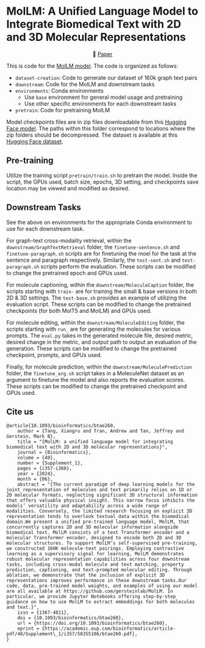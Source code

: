 # MolLM: A Unified Language Model to Integrate Biomedical Text with 2D and 3D Molecular Representations


<p align="center">
   📖 <a href="https://academic.oup.com/bioinformatics/article/40/Supplement_1/i357/7700902" target="_blank">Paper</a>  
</p>


This is code for the [MolLM model](https://academic.oup.com/bioinformatics/article/40/Supplement_1/i357/7700902). The code is organized as follows:
- `dataset-creation`: Code to generate our dataset of 160k graph text pairs
- `downstream`: Code for the MolLM and downstream tasks
- `environments`: Conda environments 
  - Use `base` environment for general model usage and pretraining
  - Use other specific environments for each downstream tasks
- `pretrain`: Code for pretraining MolLM

Model checkpoints files are in zip files downloadable from this [Hugging Face model](https://huggingface.co/andrewt28/MolLM/tree/main). The paths within this folder correspond to locations where the zip folders should be decompressed. The dataset is available at this [Hugging Face dataset](https://huggingface.co/datasets/andrewt28/MolLM-dataset/tree/main).

## Pre-training

Utilize the training script `pretrain/train.sh` to pretrain the model. Inside the script, the GPUs used, batch size, epochs, 3D setting, and checkpoints save location may be viewed and modified as desired.

## Downstream Tasks

See the above on environments for the appropriate Conda environment to use for each downstream task.

For graph-text cross-modality retrieval, within the `downstream/GraphTextRetrieval` folder, the `finetune-sentence.sh` and `finetune-paragraph.sh` scripts are for finetuning the moel for the task at the sentence and paragraph respectively. Similarly, the `test-sent.sh` and `test-paragraph.sh` scripts perform the evaluation. These scripts can be modified to change the pretrained epoch and GPUs used.

For molecule captioning, within the `downstream/MoleculeCaption` folder, the scripts starting with `train-` are for training the small & base versions in both 2D & 3D settings. The `test-base.sh` provides an example of utilizing the evaluation script. These scripts can be modified to change the pretrained checkpoints (for both MolT5 and MolLM) and GPUs used.

For molecule editing, within the `downstream/MoleculeEditing` folder, the scripts starting with `run_` are for generating the molecules for various prompts. The `eval.py` takes in the generated molecule file, desired metric, desired change in the metric, and output path to output an evaluation of the generation. These scripts can be modified to change the pretrained checkpoint, prompts, and GPUs used.

Finally, for molecule prediction, within the `downstream/MoleculePrediction` folder, the `finetune_arg.sh` script takes in a MoleculeNet dataset as an argument to finetune the model and also reports the evaluation scores. These scripts can be modified to change the pretrained checkpoint and GPUs used.

## Cite us
```
@article{10.1093/bioinformatics/btae260,
    author = {Tang, Xiangru and Tran, Andrew and Tan, Jeffrey and Gerstein, Mark B},
    title = "{MolLM: a unified language model for integrating biomedical text with 2D and 3D molecular representations}",
    journal = {Bioinformatics},
    volume = {40},
    number = {Supplement_1},
    pages = {i357-i368},
    year = {2024},
    month = {06},
    abstract = "{The current paradigm of deep learning models for the joint representation of molecules and text primarily relies on 1D or 2D molecular formats, neglecting significant 3D structural information that offers valuable physical insight. This narrow focus inhibits the models’ versatility and adaptability across a wide range of modalities. Conversely, the limited research focusing on explicit 3D representation tends to overlook textual data within the biomedical domain.We present a unified pre-trained language model, MolLM, that concurrently captures 2D and 3D molecular information alongside biomedical text. MolLM consists of a text Transformer encoder and a molecular Transformer encoder, designed to encode both 2D and 3D molecular structures. To support MolLM’s self-supervised pre-training, we constructed 160K molecule-text pairings. Employing contrastive learning as a supervisory signal for learning, MolLM demonstrates robust molecular representation capabilities across four downstream tasks, including cross-modal molecule and text matching, property prediction, captioning, and text-prompted molecular editing. Through ablation, we demonstrate that the inclusion of explicit 3D representations improves performance in these downstream tasks.Our code, data, pre-trained model weights, and examples of using our model are all available at https://github.com/gersteinlab/MolLM. In particular, we provide Jupyter Notebooks offering step-by-step guidance on how to use MolLM to extract embeddings for both molecules and text.}",
    issn = {1367-4811},
    doi = {10.1093/bioinformatics/btae260},
    url = {https://doi.org/10.1093/bioinformatics/btae260},
    eprint = {https://academic.oup.com/bioinformatics/article-pdf/40/Supplement\_1/i357/58355106/btae260.pdf},
}
```
